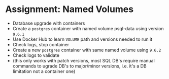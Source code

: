 # Assignment: Named Volumes

- Database upgrade with containers
- Create a `postgres` container with named volume psql-data using version `9.6.1`
- Use Docker Hub to learn `VOLUME` path and versions needed to run it
- Check logs, stop container
- Create a new `postgres` container with same named volume using `9.6.2`
- Check logs to validate
- (this only works with patch versions, most SQL DB's require manual commands to ugrade DB's to major/minor versions, i.e. it's a DB limitation not a container one)
